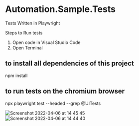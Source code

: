 # Automation.Sample.Tests
Tests Written in Playwright 


Steps to Run tests

1. Open code in Visual Studio Code
2. Open Terminal 

## to install all dependencies of this project
npm install 

## to run tests on the chromium browser 
npx playwright test --headed --grep @UITests


![Screenshot 2022-04-06 at 14 45 45](https://user-images.githubusercontent.com/6851548/161993476-0b45a14a-d704-490f-8670-5e98ddb6be87.png)
![Screenshot 2022-04-06 at 14 44 40](https://user-images.githubusercontent.com/6851548/161993537-7843da1e-aeda-4bad-ae3e-922828dfb367.png)

